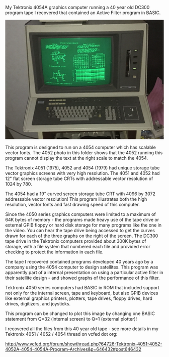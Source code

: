 My Tektronix 4054A graphics computer running a 40 year old DC300 program tape I recovered that contained an Active Filter program in BASIC.

![screenshot](./4054%20with%20Active%20Filter.JPG)

This program is designed to run on a 4054 computer which has scalable vector fonts.
The 4052 photo in this folder shows that the 4052 running this program cannot display the text at the right scale to match the 4054.

The Tektronix 4051 (1975), 4052 and 4054 (1979) had unique storage tube vector graphics screens with very high resolution.  The 4051 and 4052 had 12" flat screen storage tube CRTs with addressable vector resolution of 1024 by 780.   

The 4054 had a 19" curved screen storage tube CRT with 4096 by 3072 addressable vector resolution!  This program illustrates both the high resolution, vector fonts and fast drawing speed of this computer.

Since the 4050 series graphics computers were limited to a maximum of 64K bytes of memory - the programs made heavy use of the tape drive or external GPIB floppy or hard disk storage for many programs like the one in the video.  You can hear the tape drive being accessed to get the curves drawn for each of the three graphs on the right of the screen.  The DC300 tape drive in the Tektronix computers provided about 300K bytes of storage, with a file system that numbered each file and provided error checking to protect the information in each file.

The tape I recovered contained programs developed 40 years ago by a company using the 4054 computer to design satellites.  This program was apparently part of a internal presentation on using a particular active filter in their satellite design - and showed graphs of the performance of this filter.

Tektronix 4050 series computers had BASIC in ROM that included support not only for the internal screen, tape and keyboard, but also GPIB devices like external graphics printers, plotters, tape drives, floppy drives, hard drives, digitizers, and joysticks.

This program can be changed to plot this image by changing one BASIC statement from Q=32 (internal screen) to Q=1 (external plotter)!

I recovered all the files from this 40 year old tape - see more details in my Tektronix 4051 / 4052 / 4054 thread on vcfed dot org: 

http://www.vcfed.org/forum/showthread.php?64726-Tektronix-4051-4052-4052A-4054-4054A-Program-Archives&p=646432#post646432

